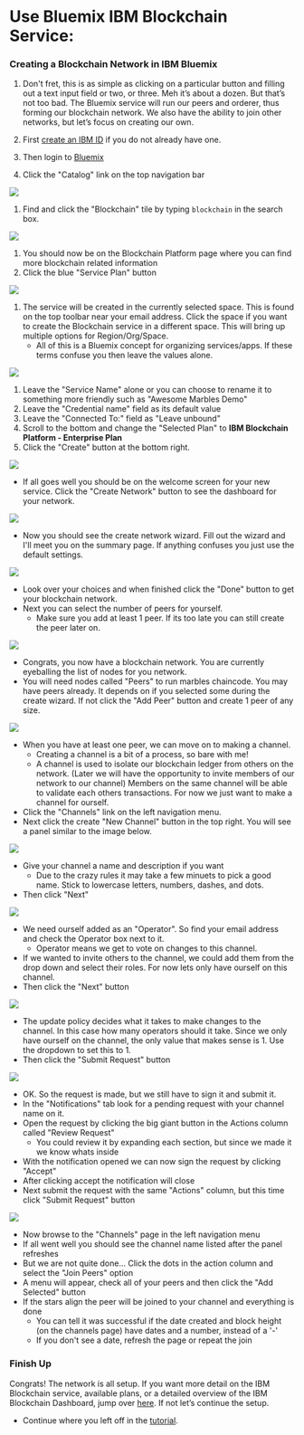 # Use Bluemix IBM Blockchain Service:

### Creating a Blockchain Network in IBM Bluemix
1. Don't fret, this is as simple as clicking on a particular button and filling out a text input field or two, or three. 
  Meh it’s about a dozen. 
  But that’s not too bad. 
  The Bluemix service will run our peers and orderer, thus forming our blockchain network. 
  We also have the ability to join other networks, but let’s focus on creating our own. 

1. First [create an IBM ID](https://console.ng.bluemix.net/registration/) if you do not already have one.
1. Then login to [Bluemix](https://console.ng.bluemix.net)  
1. Click the "Catalog" link on the top navigation bar

![](/doc_images/bluemix_ibc1.png)

1. Find and click the "Blockchain" tile by typing `blockchain` in the search box.

![](/doc_images/bluemix_ibc2.png)

1. You should now be on the Blockchain Platform page where you can find more blockchain related information
1. Click the blue "Service Plan" button

![](/doc_images/bluemix_ibc3.png)

1. The service will be created in the currently selected space. This is found on the top toolbar near your email address. Click the space if you want to create the Blockchain service in a different space. This will bring up multiple options for Region/Org/Space.
    - All of this is a Bluemix concept for organizing services/apps. If these terms confuse you then leave the values alone.

![](/doc_images/bluemix_ibc4.png)

1. Leave the "Service Name" alone or you can choose to rename it to something more friendly such as "Awesome Marbles Demo"
1. Leave the "Credential name" field as its default value
1. Leave the "Connected To:" field as "Leave unbound"
1. Scroll to the bottom and change the "Selected Plan" to **IBM Blockchain Platform - Enterprise Plan**
1. Click the "Create" button at the bottom right.

![](/doc_images/1-welcome.PNG)

<a name ="get_credentials" ></a> 
- If all goes well you should be on the welcome screen for your new service. Click the "Create Network" button to see the dashboard for your network. 

![](/doc_images/2-create-wizard.PNG)

- Now you should see the create network wizard. Fill out the wizard and I'll meet you on the summary page. If anything confuses you just use the default settings.

![](/doc_images/3-create-summary.PNG)

- Look over your choices and when finished click the "Done" button to get your blockchain network.
- Next you can select the number of peers for yourself.  
	- Make sure you add at least 1 peer. If its too late you can still create the peer later on.

![](/doc_images/4-resources-no-peers.PNG)

- Congrats, you now have a blockchain network. You are currently eyeballing the list of nodes for you network. 
- You will need nodes called "Peers" to run marbles chaincode.  You may have peers already.  It depends on if you selected some during the create wizard. If not click the "Add Peer" button and create 1 peer of any size. 

![](/doc_images/5-after-added-peer.PNG)

- When you have at least one peer, we can move on to making a channel. 
    - Creating a channel is a bit of a process, so bare with me!
    - A channel is used to isolate our blockchain ledger from others on the network.  (Later we will have the opportunity to invite members of our network to our channel) Members on the same channel will be able to validate each others transactions. For now we just want to make a channel for ourself.
- Click the "Channels" link on the left navigation menu.
- Next click the create "New Channel" button in the top right. You will see a panel similar to the image below.

![](/doc_images/7a-create-channel.PNG)

- Give your channel a name and description if you want
    - Due to the crazy rules it may take a few minuets to pick a good name.  Stick to lowercase letters, numbers, dashes, and dots.
- Then click "Next"

![](/doc_images/7b-create-channel.PNG)

- We need ourself added as an "Operator". So find your email address and check the Operator box next to it.
	- Operator means we get to vote on changes to this channel.
- If we wanted to invite others to the channel, we could add them from the drop down and select their roles. For now lets only have ourself on this channel. 
- Then click the "Next" button

![](/doc_images/7c-create-channel.PNG)

- The update policy decides what it takes to make changes to the channel. In this case how many operators should it take. Since we only have ourself on the channel, the only value that makes sense is 1. Use the dropdown to set this to 1.
- Then click the "Submit Request" button

![](/doc_images/7e-create-channel.PNG)

- OK. So the request is made, but we still have to sign it and submit it.
- In the "Notifications" tab look for a pending request with your channel name on it.
- Open the request by clicking the big giant button in the Actions column called "Review Request"
    - You could review it by expanding each section, but since we made it we know whats inside
- With the notification opened we can now sign the request by clicking "Accept"
- After clicking accept the notification will close
- Next submit the request with the same "Actions" column, but this time click "Submit Request" button

![](/doc_images/8-created-channel.PNG)

- Now browse to the "Channels" page in the left navigation menu
- If all went well you should see the channel name listed after the panel refreshes
- But we are not quite done... Click the dots in the action column and select the "Join Peers" option
- A menu will appear, check all of your peers and then click the "Add Selected" button
- If the stars align the peer will be joined to your channel and everything is done
    - You can tell it was successful if the date created and block height (on the channels page) have dates and a number, instead of a '-'
    - If you don't see a date, refresh the page or repeat the join

### Finish Up
Congrats! The network is all setup. If you want more detail on the IBM Blockchain service, available plans, or a detailed overview of the IBM Blockchain Dashboard, jump over [here](https://console.ng.bluemix.net/docs/services/blockchain/index.html?pos=2). If not let’s continue the setup. 

- Continue where you left off in the [tutorial](../README.md#installchaincode).
